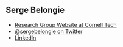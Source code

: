 Serge Belongie
--------------

* [Research Group Website at Cornell Tech](http://vision.cornell.edu/se3)
* [@sergebelongie on Twitter](https://twitter.com/sergebelongie)
* [LinkedIn](https://www.linkedin.com/in/sergebelongie)
